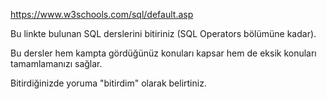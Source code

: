 https://www.w3schools.com/sql/default.asp

Bu linkte bulunan SQL derslerini bitiriniz (SQL Operators bölümüne kadar).

Bu dersler hem kampta gördüğünüz konuları kapsar hem de eksik konuları tamamlamanızı sağlar.

Bitirdiğinizde yoruma "bitirdim" olarak belirtiniz.
